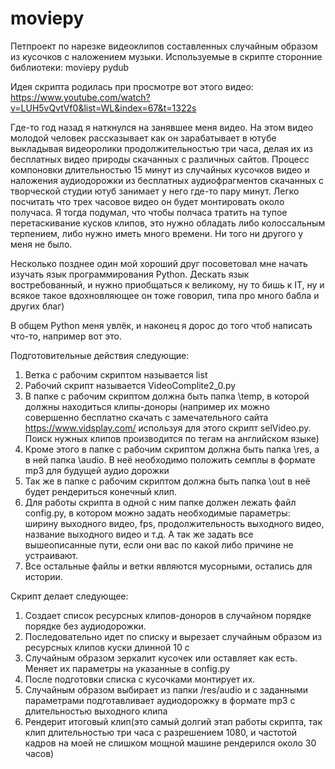 # moviepy

Петпроект по нарезке видеоклипов составленных случайным образом из кусочков с наложением музыки.
Используемые в скрипте сторонние библиотеки: 
moviepy
pydub




Идея скрипта родилась при просмотре вот этого видео: https://www.youtube.com/watch?v=LUH5vQvtVf0&list=WL&index=67&t=1322s

Где-то год назад я наткнулся на занявшее меня видео. На этом видео молодой человек рассказывает как он зарабатывает в ютубе выкладывая видеоролики продолжительностью три часа, делая их из бесплатных видео природы скачанных с различных сайтов. Процесс компоновки длительностью 15 минут из случайных кусочков видео и наложения аудиодорожки из бесплатных аудиофрагментов скачанных с творческой студии ютуб занимает  у него где-то пару минут. Легко посчитать что  трех часовое видео он будет монтировать около получаса. Я тогда подумал, что чтобы полчаса тратить на тупое перетаскивание кусков клипов, это нужно обладать либо колоссальным терпением, либо нужно иметь много времени. Ни того ни другого у меня не было. 

Несколько позднее один мой хороший друг посоветовал мне начать изучать язык программирования Python. Дескать язык востребованный, и нужно приобщаться к великому, ну то бишь к IT, ну и всякое такое вдохновляющее он тоже говорил, типа про много бабла и других благ)

В общем Python меня увлёк, и наконец я дорос до того чтоб написать что-то, например вот это.

Подготовительные действия следующие:
1) Ветка с рабочим скриптом называется list
2) Рабочий скрипт называется VideoComplite2_0.py
3) В папке с рабочим скриптом должна быть папка \temp, в которой должны находиться клипы-доноры (например их можно совершенно бесплатно скачать с замечательного сайта https://www.vidsplay.com/ используя для этого скрипт selVideo.py. Поиск нужных клипов производится по тегам на английском языке)
4) Кроме этого в папке с рабочим скриптом должна быть папка \res, а в ней папка \audio. В неё необходимо положить семплы в формате mp3 для будущей аудио дорожки
5) Так же в папке с рабочим скриптом должна быть папка \out в неё будет рендериться конечный клип.
6) Для работы скрипта в одной с ним папке должен лежать файл config.py, в котором можно задать необходимые параметры: ширину выходного видео, fps, продолжительность выходного видео, название выходного видео и т.д. А так же задать все вышеописанные пути, если они вас по какой либо причине не устраивают.
7) Все остальные файлы и ветки являются мусорными, остались для истории.

Скрипт делает следующее:
1) Создает список ресурсных клипов-доноров в случайном порядке порядке без аудиодорожки.
2) Последовательно идет по списку и вырезает случайным образом из ресурсных клипов куски длинной 10 с
3) Случайным образом зеркалит кусочек или оставляет как есть. Меняет их параметры на указанные в config.py
4) После подготовки списка с кусочками монтирует их.
5) Случайным образом выбирает из папки /res/audio и с заданными параметрами подготавливает аудиодорожку в формате mp3 с длительностью выходного клипа
6) Рендерит итоговый клип(это самый долгий этап работы скрипта, так клип длительностью три часа с разрешением 1080, и частотой кадров  на моей не слишком мощной машине  рендерился около 30 часов)
